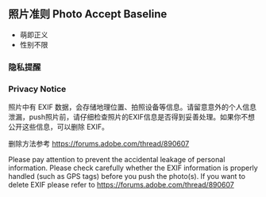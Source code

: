 ## 照片准则 Photo Accept Baseline

- 萌即正义
- 性别不限

### 隐私提醒

### Privacy Notice

照片中有 EXIF 数据，会存储地理位置、拍照设备等信息。请留意意外的个人信息泄漏，push照片前，请仔细检查照片的EXIF信息是否得到妥善处理。如果你不想公开这些信息，可以删除 EXIF。 

删除方法参考 https://forums.adobe.com/thread/890607 

Please pay attention to prevent the accidental leakage of personal information. Please check carefully whether the EXIF information is properly handled (such as GPS tags) before you push the photo(s). If you want to delete EXIF please refer to https://forums.adobe.com/thread/890607 
